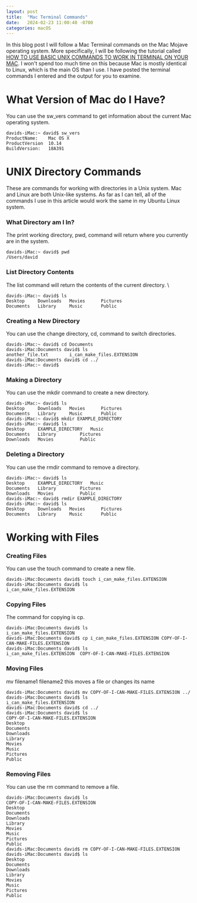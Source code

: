 ```yaml
---
layout: post
title:  "Mac Terminal Commands"
date:   2024-02-23 11:00:40 -0700
categories: macOS
---
```


In this blog post I will follow a Mac Terminal commands on the Mac Mojave operating system. More specifically, I will be following the tutorial called [HOW TO USE BASIC UNIX COMMANDS TO WORK IN TERMINAL ON YOUR MAC](https://www.dummies.com/computers/macs/mac-operating-systems/how-to-use-basic-unix-commands-to-work-in-terminal-on-your-mac/). I won't spend too much time on this because Mac is mostly identical to Linux, which is the main OS than I use. I have posted the terminal commands I entered and the output for you to examine.

# What Version of Mac do I Have?
You can use the sw_vers command to get information about the current Mac operating system.
```console
davids-iMac:~ david$ sw_vers
ProductName:	Mac OS X
ProductVersion	10.14
BuildVersion:	18A391
```

# UNIX Directory Commands
These are commands for working with directories in a Unix system. Mac and Linux are both Unix-like systems. As far as I can tell, all of the commands I use in this article would work the same in my Ubuntu Linux system.
### What Directory am I In?
The print working directory, pwd, command will return where you currently are in the system.
```console
davids-iMac:~ david$ pwd
/Users/david
```
### List Directory Contents
The list command will return the contents of the current directory. \
```console
davids-iMac:~ david$ ls
Desktop		Downloads	Movies		Pictures
Documents	Library		Music		Public
```
### Creating a New Directory
You can use the change directory, cd, command to switch directories.
```console
davids-iMac:~ david$ cd Documents
davids-iMac:Documents david$ ls
another_file.txt		i_can_make_files.EXTENSION
davids-iMac:Documents david$ cd ../
davids-iMac:~ david$
```
### Making a Directory
You can use the mkdir command to create a new directory.
```console
davids-iMac:~ david$ ls
Desktop		Downloads	Movies		Pictures
Documents	Library		Music		Public
davids-iMac:~ david$ mkdir EXAMPLE_DIRECTORY
davids-iMac:~ david$ ls
Desktop		EXAMPLE_DIRECTORY	Music
Documents	Library			Pictures			
Downloads	Movies			Public
```
### Deleting a Directory
You can use the rmdir command to remove a directory.
```console
davids-iMac:~ david$ ls
Desktop		EXAMPLE_DIRECTORY	Music
Documents	Library			Pictures			
Downloads	Movies			Public
davids-iMac:~ david$ rmdir EXAMPLE_DIRECTORY
davids-iMac:~ david$ ls
Desktop		Downloads	Movies		Pictures
Documents	Library		Music		Public
```

# Working with Files
### Creating Files
You can use the touch command to create a new file.
```console
davids-iMac:Documents david$ touch i_can_make_files.EXTENSION
davids-iMac:Documents david$ ls
i_can_make_files.EXTENSION
```
### Copying Files
The command for copying is cp.
```console
davids-iMac:Documents david$ ls
i_can_make_files.EXTENSION
davids-iMac:Documents david$ cp i_can_make_files.EXTENSION COPY-OF-I-CAN-MAKE-FILES.EXTENSION
davids-iMac:Documents david$ ls
i_can_make_files.EXTENSION	COPY-OF-I-CAN-MAKE-FILES.EXTENSION
```
### Moving Files
mv filename1 filename2 this moves a file or changes its name
```console
davids-iMac:Documents david$ mv COPY-OF-I-CAN-MAKE-FILES.EXTENSION ../
davids-iMac:Documents david$ ls
i_can_make_files.EXTENSION
davids-iMac:Documents david$ cd ../
davids-iMac:Documents david$ ls
COPY-OF-I-CAN-MAKE-FILES.EXTENSION
Desktop
Documents
Downloads
Library
Movies
Music
Pictures
Public
```
### Removing Files
You can use the rm command to remove a file.
```console
davids-iMac:Documents david$ ls
COPY-OF-I-CAN-MAKE-FILES.EXTENSION
Desktop
Documents
Downloads
Library
Movies
Music
Pictures
Public
davids-iMac:Documents david$ rm COPY-OF-I-CAN-MAKE-FILES.EXTENSION
davids-iMac:Documents david$ ls
Desktop
Documents
Downloads
Library
Movies
Music
Pictures
Public
```
